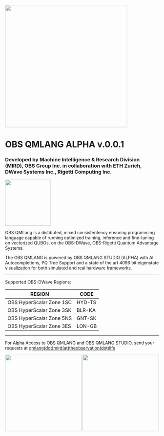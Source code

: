 

<img src="https://ik.imagekit.io/fwwm2nv0b6z/obs_qmlang_logo_4HYPzmazf.png?updatedAt=1711040620430" width="400">

# OBS QMLANG ALPHA v.0.0.1

### Developed by Machine Intelligence & Research Division (MIRD), OBS Group Inc. in collaboration with ETH Zurich, DWave Systems Inc., Rigetti Computing Inc. 

<img src="https://ik.imagekit.io/fwwm2nv0b6z/Build_Passing_Shield_Badge.svg_TG9ej5MT_R.png?updatedAt=1711039924650" width="150">


OBS QMLang is a distibuted, mixed consistentency ensuring programming language capable of running optimized training, inference and fine-tuning on vectorized QUBOs, on the OBS-DWave, OBS-Rigetti Quantum Advantage Systems. 

The OBS QMLANG is powered by OBS QMLANG STUDIO (ALPHA) with AI Autocompletions, PQ Tree Support and a state of the art 4096 bit eigenstate visualization for both simulated and real hardware frameworks. 

---
Supported OBS-DWave Regions: 

| REGION    | CODE |
| -------- | ------- |
| OBS HyperScalar Zone 1SC  | HYD-TS    |
| OBS HyperScalar Zone 3SK | BLR-KA     |
| OBS HyperScalar Zone 5NS    | GNT-SK    |
|OBS HyperScalar Zone 3ES | LON-GB | 

---

For Alpha Access to OBS QMLANG and OBS QMLANG STUDIO, send your requests at [qmlang(dot)mird(at)theobservation(dot)life](mailto:qml.mird@theobservation.life?subject=ALPHA_ACCESS_QMLANG_QMLANG_STUDIO) 

<p float="left">
 <img src="https://ik.imagekit.io/fwwm2nv0b6z/mird_0nlJbMkTs.jpg?updatedAt=1711040185239" width="250"> 
 <img src="https://ethz.ch/etc/designs/ethz/img/header/ethz_logo_white.svg" width="250">
</p>
